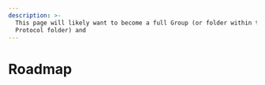```yaml
---
description: >-
  This page will likely want to become a full Group (or folder within the
  Protocol folder) and
---
```


# Roadmap

